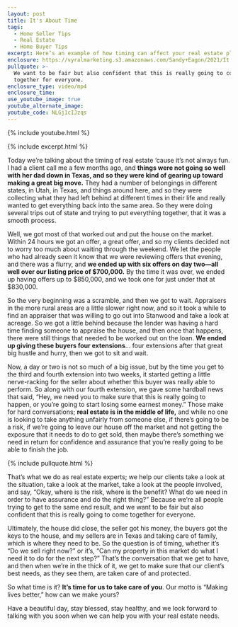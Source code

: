 ```yaml
---
layout: post
title: It's About Time
tags:
  - Home Seller Tips
  - Real Estate
  - Home Buyer Tips
excerpt: Here’s an example of how timing can affect your real estate plans.
enclosure: https://vyralmarketing.s3.amazonaws.com/Sandy+Eagon/2021/It's+About+Time.mp4
pullquote: >-
  We want to be fair but also confident that this is really going to come
  together for everyone.
enclosure_type: video/mp4
enclosure_time:
use_youtube_image: true
youtube_alternate_image:
youtube_code: NLGj1cIJzqs
---
```

{% include youtube.html %}

{% include excerpt.html %}

Today we’re talking about the timing of real estate ‘cause it’s not always fun. I had a client call me a few months ago, and **things were not going so well with her dad down in Texas, and so they were kind of gearing up toward making a great big move.** They had a number of belongings in different states, in Utah, in Texas, and things around here, and so they were collecting what they had left behind at different times in their life and really wanted to get everything back into the same area. So they were doing several trips out of state and trying to put everything together, that it was a smooth process.&nbsp;

Well, we got most of that worked out and put the house on the market. Within 24 hours we got an offer, a great offer, and so my clients decided not to worry too much about waiting through the weekend. We let the people who had already seen it know that we were reviewing offers that evening, and there was a flurry, and **we ended up with six offers on day two—all well over our listing price of $700,000.** By the time it was over, we ended up having offers up to $850,000, and we took one for just under that at $830,000.&nbsp;

So the very beginning was a scramble, and then we got to wait. Appraisers in the more rural areas are a little slower right now, and so it took a while to find an appraiser that was willing to go out into Stanwood and take a look at acreage. So we got a little behind because the lender was having a hard time finding someone to appraise the house, and then once that happens, there were still things that needed to be worked out on the loan. **We ended up giving these buyers four extensions**… four extensions after that great big hustle and hurry, then we got to sit and wait.

Now, a day or two is not so much of a big issue, but by the time you get to the third and fourth extension into two weeks, it started getting a little nerve-racking for the seller about whether this buyer was really able to perform. So along with our fourth extension, we gave some hardball news that said, “Hey, we need you to make sure that this is really going to happen, or you’re going to start losing some earnest money.” Those make for hard conversations; **real estate is in the middle of life,** and while no one is looking to take anything unfairly from someone else, if there’s going to be a risk, if we’re going to leave our house off the market and not getting the exposure that it needs to do to get sold, then maybe there’s something we need in return for confidence and assurance that you’re really going to be able to finish the job.

{% include pullquote.html %}

That’s what we do as real estate experts; we help our clients take a look at the situation, take a look at the market, take a look at the people involved, and say, “Okay, where is the risk, where is the benefit? What do we need in order to have assurance and do the right thing?” Because we’re all people trying to get to the same end result, and we want to be fair but also confident that this is really going to come together for everyone.&nbsp;

Ultimately, the house did close, the seller got his money, the buyers got the keys to the house, and my sellers are in Texas and taking care of family, which is where they need to be. So the question is of timing, whether it’s “Do we sell right now?” or it’s, “Can my property in this market do what I need it to do for the next step?” That’s the conversation that we get to have, and then when we’re in the thick of it, we get to make sure that our client’s best needs, as they see them, are taken care of and protected.&nbsp;

So what time is it? **It’s time for us to take care of you**. Our motto is “Making lives better,” how can we make yours?&nbsp;

Have a beautiful day, stay blessed, stay healthy, and we look forward to talking with you soon when we can help you with your real estate needs.
